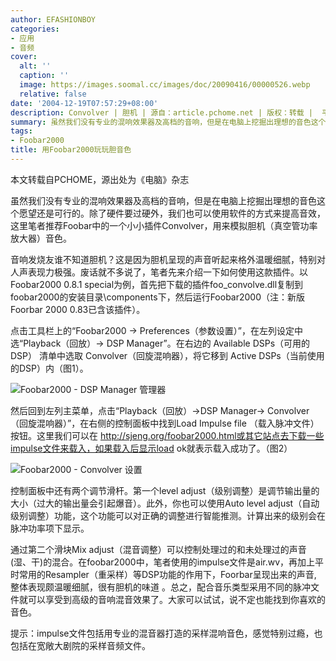 ```yaml
---
author: EFASHIONBOY
categories:
- 应用
- 音频
cover:
  alt: ''
  caption: ''
  image: https://images.soomal.cc/images/doc/20090416/00000526.webp
  relative: false
date: '2004-12-19T07:57:29+08:00'
description: Convolver | 胆机 | 源自：article.pchome.net | 版权：转载 |  平均/总评分：08.00/32
summary: 虽然我们没有专业的混响效果器及高档的音响，但是在电脑上挖掘出理想的音色这个愿望还是可行的。除了硬件要过硬外，我们也可以使用软件的方式来提高音效，这里笔者推荐Foobar中的一个小小插件convolver，用来模拟胆机（真空管功率放大器）音色
tags:
- Foobar2000
title: 用Foobar2000玩玩胆音色
---
```


本文转载自PCHOME，源出处为《电脑》杂志

虽然我们没有专业的混响效果器及高档的音响，但是在电脑上挖掘出理想的音色这个愿望还是可行的。除了硬件要过硬外，我们也可以使用软件的方式来提高音效，这里笔者推荐Foobar中的一个小小插件Convolver，用来模拟胆机（真空管功率放大器）音色。

音响发烧友谁不知道胆机？这是因为胆机呈现的声音听起来格外温暖细腻，特别对人声表现力极强。废话就不多说了，笔者先来介绍一下如何使用这款插件。以Foobar2000 0.8.1 special为例，首先把下载的插件foo_convolve.dll复制到foobar2000的安装目录\components下，然后运行Foobar2000（注：新版Foorbar 2000 0.83已含该插件）。

点击工具栏上的“Foobar2000 → Preferences（参数设置）”，在左列设定中选“Playback（回放）→ DSP Manager”。在右边的 Available DSPs（可用的DSP） 清单中选取 Convolver（回旋混响器），将它移到 Active DSPs（当前使用的DSP）内（图1）。

![Foobar2000 - DSP Manager 管理器](https://images.soomal.cc/images/doc/20090416/00000525.webp)



然后回到左列主菜单，点击“Playback（回放）→DSP Manager→ Convolver（回旋混响器）”，在右侧的控制面板中找到Load Impulse file （载入脉冲文件）按钮。这里我们可以在 
http://sjeng.org/foobar2000.html或其它站点去下载一些impulse文件来载入，如果载入后显示load ok就表示载入成功了。（图2）

![Foobar2000 - Convolver 设置](https://images.soomal.cc/images/doc/20090416/00000526.webp)



控制面板中还有两个调节滑杆。第一个level adjust（级别调整）是调节输出量的大小（过大的输出量会引起爆音）。此外，你也可以使用Auto level adjust（自动级别调整）功能，这个功能可以对正确的调整进行智能推测。计算出来的级别会在脉冲功率项下显示。

通过第二个滑块Mix adjust（混音调整）可以控制处理过的和未处理过的声音(湿、干)的混合。在foobar2000中，笔者使用的impulse文件是air.wv，再加上平时常用的Resampler（重采样）等DSP功能的作用下，Foorbar呈现出来的声音, 整体表现颇温暖细腻，很有胆机的味道 。总之，配合音乐类型采用不同的脉冲文件就可以享受到高级的音响混音效果了。大家可以试试，说不定也能找到你喜欢的音色。

提示：impulse文件包括用专业的混音器打造的采样混响音色，感觉特别过瘾，也包括在宽敞大剧院的采样音频文件。